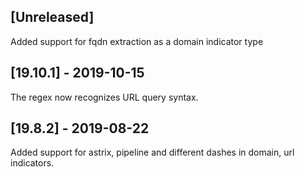 ## [Unreleased]
Added support for fqdn extraction as a domain indicator type

## [19.10.1] - 2019-10-15
The regex now recognizes URL query syntax.

## [19.8.2] - 2019-08-22
Added support for astrix, pipeline and different dashes in domain, url indicators.
